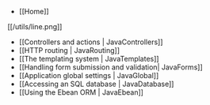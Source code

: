 - [[Home]]

[[/utils/line.png]]

- [[Controllers and actions | JavaControllers]]
- [[HTTP routing | JavaRouting]]
- [[The templating system | JavaTemplates]]
- [[Handling form submission and validation| JavaForms]]
- [[Application global settings | JavaGlobal]]
- [[Accessing an SQL database | JavaDatabase]]
- [[Using the Ebean ORM | JavaEbean]]
